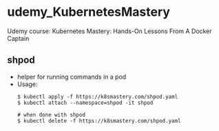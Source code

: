 # udemy_KubernetesMastery
Udemy course: Kubernetes Mastery: Hands-On Lessons From A Docker Captain

## shpod
* helper for running commands in a pod
* Usage:
  ```
  $ kubectl apply -f https://k8smastery.com/shpod.yaml
  $ kubectl attach --namespace=shpod -it shpod
  
  # when done with shpod
  $ kubectl delete -f https://k8smastery.com/shpod.yaml
  ```
